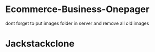 # Ecommerce-Business-Onepager

dont forget to put images folder in server and remove all old images
# Jackstackclone
